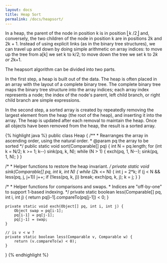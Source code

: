 ```yaml
---
layout: docs
title: Heap Sort
permalink: /docs/heapsort/
---
```

In a heap, the parent of the node in position k is in position ⎣k /2⎦ and, conversely,
the two children of the node in position k are in positions 2k and 2k + 1. Instead of using
explicit links (as in the binary tree structures), we can travel up and down by doing 
simple arithmetic on array indices: to move up the tree from a[k] we set k
to k/2; to move down the tree we set k to 2*k or 2*k+1.

The heapsort algorithm can be divided into two parts.

In the first step, a heap is built out of the data. The heap is often placed in an array with the layout of a complete binary tree. The complete binary tree maps the binary tree structure into the array indices; each array index represents a node; the index of the node's parent, left child branch, or right child branch are simple expressions.
  
In the second step, a sorted array is created by repeatedly removing the largest element from the heap (the root of the heap), and inserting it into the array. The heap is updated after each removal to maintain the heap. Once all objects have been removed from the heap, the result is a sorted array.

{% highlight java %}
public class Heap {
	/**
     * Rearranges the array in ascending order, using the natural order.
     * @param pq the array to be sorted
     */
    public static void sort(Comparable[] pq) {
        int N = pq.length;
        for (int k = N/2; k >= 1; k--)
            sink(pq, k, N);
        while (N > 1) {
            exch(pq, 1, N--);
            sink(pq, 1, N);
        }
    }

   /*
    * Helper functions to restore the heap invariant.
    */
    private static void sink(Comparable[] pq, int k, int N) {
        while (2*k <= N) {
            int j = 2*k;
            if (j < N && less(pq, j, j+1)) j++;
            if (!less(pq, k, j)) break;
            exch(pq, k, j);
            k = j;
        }
    }

   /*
    * Helper functions for comparisons and swaps.
    * Indices are "off-by-one" to support 1-based indexing.
    */
    private static boolean less(Comparable[] pq, int i, int j) {
        return pq[i-1].compareTo(pq[j-1]) < 0;
    }

    private static void exch(Object[] pq, int i, int j) {
        Object swap = pq[i-1];
        pq[i-1] = pq[j-1];
        pq[j-1] = swap;
    }

    // is v < w ?
    private static boolean less(Comparable v, Comparable w) {
        return (v.compareTo(w) < 0);
    }
}
{% endhighlight %}